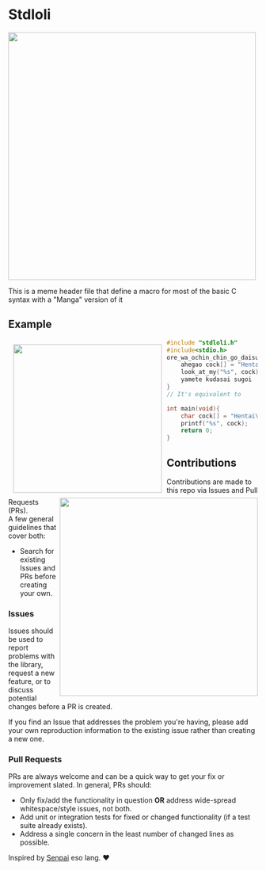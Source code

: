 # Stdloli
<img src="https://user-images.githubusercontent.com/71408527/196205018-32c78455-b525-441e-9fd5-b13391efdc50.png" style="height:500px"/>

This is a meme header file that define a macro for most of the basic C syntax with a "Manga" version of it

## Example

<img src="https://media4.giphy.com/media/TyCVCdmXJHnK3yHjqy/200w.gif?cid=82a1493b3yrjljjb1aonstf64qmftg6ec7xgctma9eoibinb&rid=200w.gif&ct=g" align="left" style="height:300px; margin:5px; padding:5px"/>

````c
#include "stdloli.h"
#include<stdio.h>
ore_wa_ochin_chin_go_daisuki_nanda_yo(void){
    ahegao cock[] = "Hentai\n" sugoi
    look_at_my("%s", cock) sugoi
    yamete kudasai sugoi
}
// It's equivalent to

int main(void){
    char cock[] = "Hentai\n";
    printf("%s", cock);
    return 0;
}
````
## Contributions

<img src="https://user-images.githubusercontent.com/71408527/196205889-7ca32bcf-ce4a-4e22-9f86-4f762a184f9c.png" style="height:400px" align="right"/>
Contributions are made to this repo via Issues and Pull Requests (PRs). <br/> A few general guidelines that cover both:

* Search for existing Issues and PRs before creating your own.

### Issues

Issues should be used to report problems with the library, request a new feature, or to discuss potential changes before a PR is created.

If you find an Issue that addresses the problem you're having, please add your own reproduction information to the existing issue rather than creating a new one.

### Pull Requests

PRs are always welcome and can be a quick way to get your fix or improvement slated. In general, PRs should:

- Only fix/add the functionality in question **OR** address wide-spread whitespace/style issues, not both.
- Add unit or integration tests for fixed or changed functionality (if a test suite already exists).
- Address a single concern in the least number of changed lines as possible.

Inspired by [Senpai](https://esolangs.org/wiki/Senpai) eso lang. ❤️
